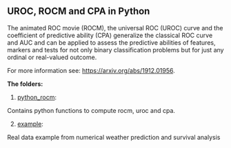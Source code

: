 ## UROC, ROCM and CPA in Python

The animated ROC movie (ROCM), the universal ROC (UROC) curve and the coefficient of predictive ability (CPA) generalize the classical ROC curve and AUC and can be applied to assess the predictive abilities of features, markers and tests for not only binary classification problems but for just any ordinal or real-valued outcome. 

For more information see: https://arxiv.org/abs/1912.01956.

**The folders:**

1. [python_rocm](python_rocm):

Contains python functions to compute rocm, uroc and cpa.

2. [example](example): 

Real data example from numerical weather prediction and survival analysis  





